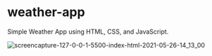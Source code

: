 # weather-app
Simple Weather App using HTML, CSS, and JavaScript.

![screencapture-127-0-0-1-5500-index-html-2021-05-26-14_13_00](https://user-images.githubusercontent.com/83336214/119666429-44ae2000-be2d-11eb-81a0-bd869311b83b.png)
